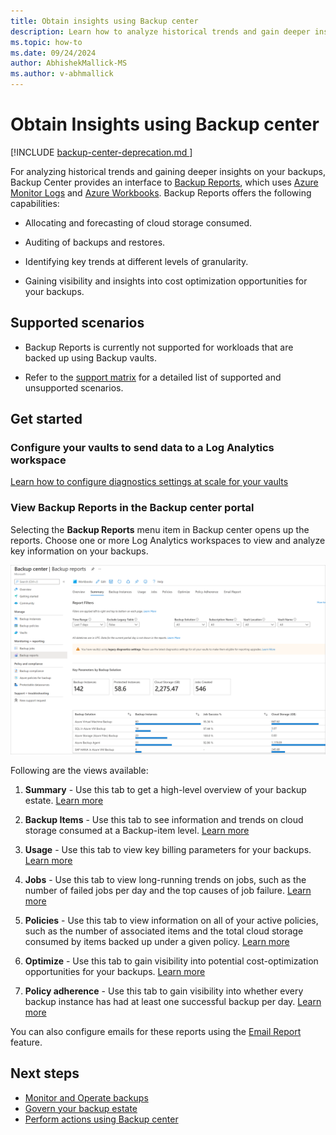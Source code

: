 ```yaml
---
title: Obtain insights using Backup center
description: Learn how to analyze historical trends and gain deeper insights on your backups with Backup center. 
ms.topic: how-to
ms.date: 09/24/2024
author: AbhishekMallick-MS
ms.author: v-abhmallick
---
```


# Obtain Insights using Backup center

[!INCLUDE [backup-center-deprecation.md ](../../includes/backup-center-deprecation.md )]

For analyzing historical trends and gaining deeper insights on your backups, Backup Center provides an interface to [Backup Reports](configure-reports.md), which uses [Azure Monitor Logs](/azure/azure-monitor/logs/data-platform-logs) and [Azure Workbooks](/azure/azure-monitor/visualize/workbooks-overview). Backup Reports offers the following capabilities:

- Allocating and forecasting of cloud storage consumed.

- Auditing of backups and restores.

- Identifying key trends at different levels of granularity.

- Gaining visibility and insights into cost optimization opportunities for your backups.

## Supported scenarios

- Backup Reports is currently not supported for workloads that are backed up using Backup vaults.

- Refer to the [support matrix](backup-center-support-matrix.md) for a detailed list of supported and unsupported scenarios.

## Get started

### Configure your vaults to send data to a Log Analytics workspace

[Learn how to configure diagnostics settings at scale for your vaults](./configure-reports.md#get-started)

### View Backup Reports in the Backup center portal

Selecting the **Backup Reports** menu item in Backup center opens up the reports. Choose one or more Log Analytics workspaces to view and analyze key information on your backups.

![Backup reports in Backup Center](./media/backup-center-obtain-insights/backup-center-backup-reports.png)

Following are the views available:

1. **Summary** - Use this tab to get a high-level overview of your backup estate. [Learn more](view-reports.md#summary)

2. **Backup Items** - Use this tab to see information and trends on cloud storage consumed at a Backup-item level. [Learn more](view-reports.md#backup-items)

3. **Usage** - Use this tab to view key billing parameters for your backups. [Learn more](view-reports.md#usage)

4. **Jobs** - Use this tab to view long-running trends on jobs, such as the number of failed jobs per day and the top causes of job failure. [Learn more](view-reports.md#jobs)

5. **Policies** - Use this tab to view information on all of your active policies, such as the number of associated items and the total cloud storage consumed by items backed up under a given policy. [Learn more](view-reports.md#policies)

6. **Optimize** - Use this tab to gain visibility into potential cost-optimization opportunities for your backups. [Learn more](view-reports.md#optimize)

7. **Policy adherence** - Use this tab to gain visibility into whether every backup instance has had at least one successful backup per day. [Learn more](view-reports.md#policies)

You can also configure emails for these reports using the [Email Report](backup-reports-email.md) feature.

## Next steps

- [Monitor and Operate backups](backup-center-monitor-operate.md)
- [Govern your backup estate](backup-center-govern-environment.md)
- [Perform actions using Backup center](backup-center-actions.md)